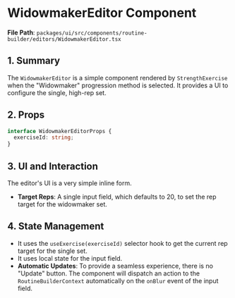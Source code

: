 # WidowmakerEditor Component

**File Path**: `packages/ui/src/components/routine-builder/editors/WidowmakerEditor.tsx`

## 1. Summary

The `WidowmakerEditor` is a simple component rendered by `StrengthExercise` when the "Widowmaker" progression method is selected. It provides a UI to configure the single, high-rep set.

## 2. Props

```typescript
interface WidowmakerEditorProps {
  exerciseId: string;
}
```

## 3. UI and Interaction

The editor's UI is a very simple inline form.

-   **Target Reps**: A single input field, which defaults to 20, to set the rep target for the widowmaker set.

## 4. State Management

-   It uses the `useExercise(exerciseId)` selector hook to get the current rep target for the single set.
-   It uses local state for the input field.
-   **Automatic Updates**: To provide a seamless experience, there is no "Update" button. The component will dispatch an action to the `RoutineBuilderContext` automatically on the `onBlur` event of the input field.
